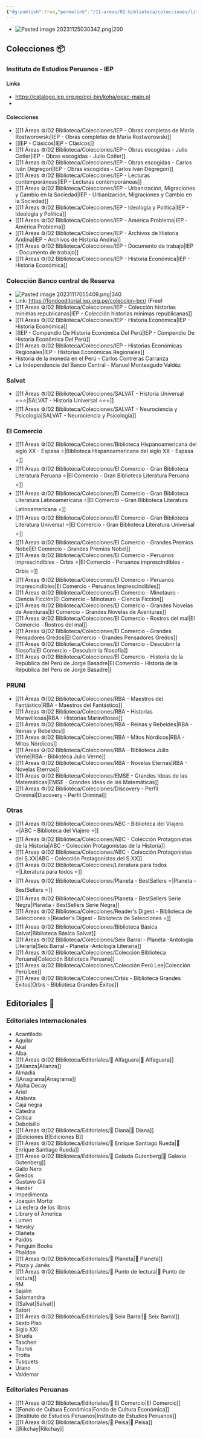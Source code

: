 ```yaml
---
{"dg-publish":true,"permalink":"/11-areas/02-biblioteca/colecciones/literatura-colecciones-editoriales/","noteIcon":""}
---
```


- ![Pasted image 20231125030342.png|200](/img/user/02%20Image/Pasted%20image%2020231125030342.png)
## Colecciones 📦
### Instituto de Estudios Peruanos - IEP
#### Links
- https://catalogo.iep.org.pe/cgi-bin/koha/opac-main.pl
- 
#### Colecciones
- [[11 Áreas ⚙/02 Biblioteca/Colecciones/IEP - Obras completas de María Rostworowski\|IEP - Obras completas de María Rostworowski]]
- [[IEP - Clásicos\|IEP - Clásicos]]
- [[11 Áreas ⚙/02 Biblioteca/Colecciones/IEP - Obras escogidas - Julio Cotler\|IEP - Obras escogidas - Julio Cotler]]
- [[11 Áreas ⚙/02 Biblioteca/Colecciones/IEP - Obras escogidas - Carlos Iván Degregori\|IEP - Obras escogidas - Carlos Iván Degregori]]
- [[11 Áreas ⚙/02 Biblioteca/Colecciones/IEP - Lecturas contemporáneas\|IEP - Lecturas contemporáneas]]
- [[11 Áreas ⚙/02 Biblioteca/Colecciones/IEP - Urbanización, Migraciones y Cambio en la Sociedad\|IEP - Urbanización, Migraciones y Cambio en la Sociedad]]
- [[11 Áreas ⚙/02 Biblioteca/Colecciones/IEP - Ideología y Política\|IEP - Ideología y Política]]
- [[11 Áreas ⚙/02 Biblioteca/Colecciones/IEP - América Problema\|IEP - América Problema]]
- [[11 Áreas ⚙/02 Biblioteca/Colecciones/IEP - Archivos de Historia Andina\|IEP - Archivos de Historia Andina]]
- [[11 Áreas ⚙/02 Biblioteca/Colecciones/IEP - Documento de trabajo\|IEP - Documento de trabajo]]
- [[11 Áreas ⚙/02 Biblioteca/Colecciones/IEP - Historia Económica\|IEP - Historia Económica]]
### Colección Banco central de Reserva
- ![Pasted image 20231117055409.png|340](/img/user/02%20Image/Pasted%20image%2020231117055409.png)
- Link: https://fondoeditorial.iep.org.pe/coleccion-bcr/ (Free)
- [[11 Áreas ⚙/02 Biblioteca/Colecciones/IEP - Colección historias mínimas republicanas\|IEP - Colección historias mínimas republicanas]]
- [[11 Áreas ⚙/02 Biblioteca/Colecciones/IEP - Historia Económica\|IEP - Historia Económica]]
- [[IEP - Compendio De Historia Económica Del Perú\|IEP - Compendio De Historia Económica Del Perú]]
- [[11 Áreas ⚙/02 Biblioteca/Colecciones/IEP - Historias Económicas Regionales\|IEP - Historias Económicas Regionales]]
- Historia de la moneda en el Perú - Carlos Contreras Carranza
- La Independencia del Banco Central - Manuel Monteagudo Valdéz
### Salvat
- [[11 Áreas ⚙/02 Biblioteca/Colecciones/SALVAT - Historia Universal ⭐⭐⭐\|SALVAT - Historia Universal ⭐⭐⭐]]
- [[11 Áreas ⚙/02 Biblioteca/Colecciones/SALVAT - Neurociencia y Psicología\|SALVAT - Neurociencia y Psicología]]
### El Comercio
- [[11 Áreas ⚙/02 Biblioteca/Colecciones/Biblioteca Hispanoamericana del siglo XX - Espasa ⭐️\|Biblioteca Hispanoamericana del siglo XX - Espasa ⭐️]]
- [[11 Áreas ⚙/02 Biblioteca/Colecciones/El Comercio - Gran Biblioteca Literatura Peruana ⭐️\|El Comercio - Gran Biblioteca Literatura Peruana ⭐️]]
- [[11 Áreas ⚙/02 Biblioteca/Colecciones/El Comercio - Gran Biblioteca Literatura Latinoamericana ⭐️\|El Comercio - Gran Biblioteca Literatura Latinoamericana ⭐️]] 
- [[11 Áreas ⚙/02 Biblioteca/Colecciones/El Comercio - Gran Biblioteca Literatura Universal ⭐️\|El Comercio - Gran Biblioteca Literatura Universal ⭐️]]
- [[11 Áreas ⚙/02 Biblioteca/Colecciones/El Comercio - Grandes Premios Nobel\|El Comercio - Grandes Premios Nobel]]
- [[11 Áreas ⚙/02 Biblioteca/Colecciones/El Comercio - Peruanos imprescindibles - Orbis ⭐️\|El Comercio - Peruanos imprescindibles - Orbis ⭐️]]
- [[11 Áreas ⚙/02 Biblioteca/Colecciones/El Comercio - Peruanos Imprescindibles\|El Comercio - Peruanos Imprescindibles]]
- [[11 Áreas ⚙/02 Biblioteca/Colecciones/El Comercio - Minotauro - Ciencia Ficción\|El Comercio - Minotauro - Ciencia Ficción]]
- [[11 Áreas ⚙/02 Biblioteca/Colecciones/El Comercio - Grandes Novelas de Aventuras\|El Comercio - Grandes Novelas de Aventuras]]
- [[11 Áreas ⚙/02 Biblioteca/Colecciones/El Comercio - Rostros del mal\|El Comercio - Rostros del mal]]
- [[11 Áreas ⚙/02 Biblioteca/Colecciones/El Comercio - Grandes Pensadores Gredos\|El Comercio - Grandes Pensadores Gredos]]
- [[11 Áreas ⚙/02 Biblioteca/Colecciones/El Comercio - Descubrir la filosofía\|El Comercio - Descubrir la filosofía]]
- [[11 Áreas ⚙/02 Biblioteca/Colecciones/El Comercio - Historia de la República del Perú de Jorge Basadre\|El Comercio - Historia de la República del Perú de Jorge Basadre]]
### PRUNI
- [[11 Áreas ⚙/02 Biblioteca/Colecciones/RBA - Maestros del Fantástico\|RBA - Maestros del Fantástico]]
- [[11 Áreas ⚙/02 Biblioteca/Colecciones/RBA - Historias Maravillosas\|RBA - Historias Maravillosas]]
- [[11 Áreas ⚙/02 Biblioteca/Colecciones/RBA - Reinas y Rebeldes\|RBA - Reinas y Rebeldes]]
- [[11 Áreas ⚙/02 Biblioteca/Colecciones/RBA - Mitos Nórdicos\|RBA - Mitos Nórdicos]]
- [[11 Áreas ⚙/02 Biblioteca/Colecciones/RBA - Biblioteca Julio Verne\|RBA - Biblioteca Julio Verne]]
- [[11 Áreas ⚙/02 Biblioteca/Colecciones/RBA - Novelas Eternas\|RBA - Novelas Eternas]]
- [[11 Áreas ⚙/02 Biblioteca/Colecciones/EMSE - Grandes Ideas de las Matemáticas\|EMSE - Grandes Ideas de las Matemáticas]]
- [[11 Áreas ⚙/02 Biblioteca/Colecciones/Discovery - Perfil Criminal\|Discovery - Perfil Criminal]]
### Otras
- [[11 Áreas ⚙/02 Biblioteca/Colecciones/ABC - Biblioteca del Viajero ⭐️\|ABC - Biblioteca del Viajero ⭐️]]
- [[11 Áreas ⚙/02 Biblioteca/Colecciones/ABC - Colección Protagonistas de la Historia\|ABC - Colección Protagonistas de la Historia]]
- [[11 Áreas ⚙/02 Biblioteca/Colecciones/ABC - Colección Protagonistas del S.XX\|ABC - Colección Protagonistas del S.XX]]
- [[11 Áreas ⚙/02 Biblioteca/Colecciones/Literatura para todos ⭐️\|Literatura para todos ⭐️]]
- [[11 Áreas ⚙/02 Biblioteca/Colecciones/Planeta - BestSellers ⭐️\|Planeta - BestSellers ⭐️]]
- [[11 Áreas ⚙/02 Biblioteca/Colecciones/Planeta - BestSellers Serie Negra\|Planeta - BestSellers Serie Negra]]
- [[11 Áreas ⚙/02 Biblioteca/Colecciones/Reader's Digest - Biblioteca de Selecciones ⭐️\|Reader's Digest - Biblioteca de Selecciones ⭐️]]
- [[11 Áreas ⚙/02 Biblioteca/Colecciones/Biblioteca Básica Salvat\|Biblioteca Básica Salvat]]
- [[11 Áreas ⚙/02 Biblioteca/Colecciones/Seix Barral - Planeta -Antología Literaria\|Seix Barral - Planeta -Antología Literaria]]
- [[11 Áreas ⚙/02 Biblioteca/Colecciones/Colección Biblioteca Peruana\|Colección Biblioteca Peruana]]
- [[11 Áreas ⚙/02 Biblioteca/Colecciones/Colección Perú Lee\|Colección Perú Lee]]
- [[11 Áreas ⚙/02 Biblioteca/Colecciones/Orbis - Biblioteca Grandes Éxitos\|Orbis - Biblioteca Grandes Éxitos]]
## Editoriales 📖
### Editoriales Internacionales
- Acantilado
- Aguilar
- Akal
- Alba
- [[11 Áreas ⚙/02 Biblioteca/Editoriales/📔 Alfaguara\|📔 Alfaguara]]
- [[Alianza\|Alianza]]
- Almadia
- [[Anagrama\|Anagrama]]
- Alpha Decay
- Ariel
- Atalanta
- Caja negra
- Cátedra
- Crítica
- Debolsillo
- [[11 Áreas ⚙/02 Biblioteca/Editoriales/📔 Diana\|📔 Diana]]
- [[Ediciones B\|Ediciones B]]
- [[11 Áreas ⚙/02 Biblioteca/Editoriales/📔 Enrique Santiago Rueda\|📔 Enrique Santiago Rueda]]
- [[11 Áreas ⚙/02 Biblioteca/Editoriales/📔 Galaxia Gutenberg\|📔 Galaxia Gutenberg]]
- Gallo Nero
- Gredos
- Gustavo Gili
- Herder
- Impedimenta
- Joaquín Mortiz
- La esfera de los libros
- Library of America
- Lumen
- Nevsky
- Olañeta
- Paidós
- Penguin Books
- Phaidon
- [[11 Áreas ⚙/02 Biblioteca/Editoriales/📔 Planeta\|📔 Planeta]]
- Plaza y Janés
- [[11 Áreas ⚙/02 Biblioteca/Editoriales/📔 Punto de lectura\|📔 Punto de lectura]]
- RM
- Sajalín
- Salamandra
- [[Salvat\|Salvat]]
- Satori
- [[11 Áreas ⚙/02 Biblioteca/Editoriales/📔 Seix Barral\|📔 Seix Barral]]
- Sexto Piso
- Siglo XXI
- Siruela
- Taschen
- Taurus
- Trotta
- Tusquets
- Urano
- Valdemar
### Editoriales Peruanas
- [[11 Áreas ⚙/02 Biblioteca/Editoriales/📔 El Comercio\|El Comercio]]
- [[Fondo de Cultura Económica\|Fondo de Cultura Económica]]
- [[Instituto de Estudios Peruanos\|Instituto de Estudios Peruanos]]
- [[11 Áreas ⚙/02 Biblioteca/Editoriales/📔 Peisa\|📔 Peisa]]
- [[Rikchay\|Rikchay]]